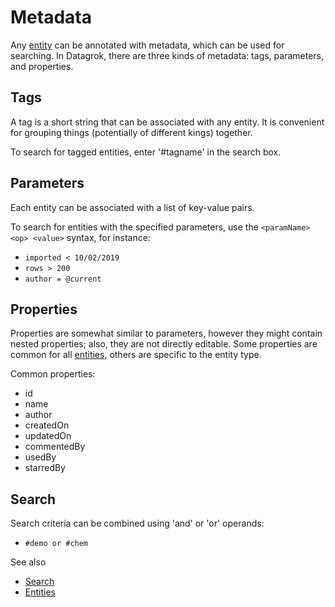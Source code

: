 <!-- TITLE: Metadata -->
<!-- SUBTITLE: -->

# Metadata

Any [entity](../entities/entities.md) can be annotated with metadata, which can be used for searching. 
In Datagrok, there are three kinds of metadata: tags, parameters, and properties.

## Tags

A tag is a short string that can be associated with any entity. It is convenient for grouping things 
(potentially of different kings) together.

To search for tagged entities, enter '#tagname' in the search box.

## Parameters

Each entity can be associated with a list of key-value pairs.

To search for entities with the specified parameters, use the `<paramName> <op> <value>` syntax, for instance:
* `imported < 10/02/2019`
* `rows > 200`
* `author = @current`

## Properties

Properties are somewhat similar to parameters, however they might contain nested properties; also, they 
are not directly editable. Some properties are common for all [entities](../entities/entities.md), others
are specific to the entity type.

Common properties:
* id
* name
* author
* createdOn
* updatedOn
* commentedBy
* usedBy
* starredBy

## Search
Search criteria can be combined using 'and' or 'or' operands:
* `#demo or #chem`

See also
* [Search](../overview/smart-search.md)
* [Entities](../entities/entities.md)